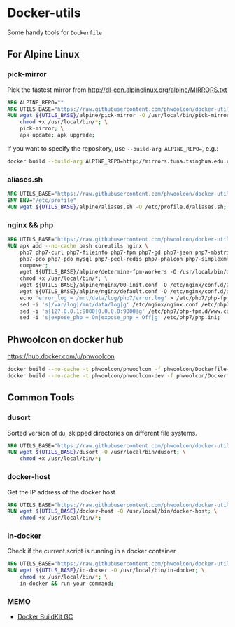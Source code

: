 Docker-utils
==
Some handy tools for `Dockerfile`

For Alpine Linux
--

### pick-mirror

Pick the fastest mirror from http://dl-cdn.alpinelinux.org/alpine/MIRRORS.txt
```dockerfile
ARG ALPINE_REPO=""
ARG UTILS_BASE="https://raw.githubusercontent.com/phwoolcon/docker-utils/master"
RUN wget ${UTILS_BASE}/alpine/pick-mirror -O /usr/local/bin/pick-mirror; \
    chmod +x /usr/local/bin/*; \
    pick-mirror; \
    apk update; apk upgrade;
```
If you want to specify the repository, use `--build-arg ALPINE_REPO=`, e.g.:
```bash
docker build --build-arg ALPINE_REPO=http://mirrors.tuna.tsinghua.edu.cn/alpine/ .
```

### aliases.sh

```dockerfile
ARG UTILS_BASE="https://raw.githubusercontent.com/phwoolcon/docker-utils/master"
ENV ENV="/etc/profile"
RUN wget ${UTILS_BASE}/alpine/aliases.sh -O /etc/profile.d/aliases.sh;
```

### nginx && php
```dockerfile
ARG UTILS_BASE="https://raw.githubusercontent.com/phwoolcon/docker-utils/master"
RUN apk add --no-cache bash coreutils nginx \
    php7 php7-curl php7-fileinfo php7-fpm php7-gd php7-json php7-mbstring php7-opcache php7-openssl \
    php7-pdo php7-pdo_mysql php7-pecl-redis php7-phalcon php7-simplexml php7-sodium php7-tokenizer php7-xml php7-zip \
    composer;
    wget ${UTILS_BASE}/alpine/determine-fpm-workers -O /usr/local/bin/determine-fpm-workers; \
    chmod +x /usr/local/bin/*; \
    wget ${UTILS_BASE}/alpine/nginx/00-init.conf -O /etc/nginx/conf.d/00-init.conf; \
    wget ${UTILS_BASE}/alpine/nginx/default.conf -O /etc/nginx/conf.d/default.conf; \
    echo 'error_log = /mnt/data/log/php7/error.log' > /etc/php7/php-fpm.d/00-log.conf; \
    sed -i 's|/var/log|/mnt/data/log|g' /etc/nginx/nginx.conf /etc/php7/php-fpm.d/www.conf; \
    sed -i 's|127.0.0.1:9000|0.0.0.0:9000|g' /etc/php7/php-fpm.d/www.conf; \
    sed -i 's|expose_php = On|expose_php = Off|g' /etc/php7/php.ini;
```

## Phwoolcon on docker hub
https://hub.docker.com/u/phwoolcon
```bash
docker build --no-cache -t phwoolcon/phwoolcon -f phwoolcon/Dockerfile-prod phwoolcon/
docker build --no-cache -t phwoolcon/phwoolcon-dev -f phwoolcon/Dockerfile-dev phwoolcon/
```

Common Tools
--

### dusort
Sorted version of `du`, skipped directories on different file systems.

```dockerfile
ARG UTILS_BASE="https://raw.githubusercontent.com/phwoolcon/docker-utils/master"
RUN wget ${UTILS_BASE}/dusort -O /usr/local/bin/dusort; \
    chmod +x /usr/local/bin/*;
```

### docker-host
Get the IP address of the docker host

```dockerfile
ARG UTILS_BASE="https://raw.githubusercontent.com/phwoolcon/docker-utils/master"
RUN wget ${UTILS_BASE}/docker-host -O /usr/local/bin/docker-host; \
    chmod +x /usr/local/bin/*;
```

### in-docker
Check if the current script is running in a docker container

```dockerfile
ARG UTILS_BASE="https://raw.githubusercontent.com/phwoolcon/docker-utils/master"
RUN wget ${UTILS_BASE}/in-docker -O /usr/local/bin/in-docker; \
    chmod +x /usr/local/bin/*; \
    in-docker && run-your-command;
```

### MEMO

* [Docker BuildKit GC](https://github.com/docker/cli/issues/2325#issuecomment-733975408)

